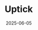 ---  
layout: startup_page  
title: "Uptick"  
id: "uptickhq.com"  
permalink: "/uptickuptickhq.com06052025/"  
website: "https://www.uptickhq.com/"  
funding_round: "Strategic Investment"  
funding_amount: ""  
investors: "PSG"  
about: "Uptick is a job management software designed for fire, safety, security, and field service professionals. It offers an end-to-end solution to streamline fire safety installations, inspections, maintenance, and compliance, enabling efficient operations and payment collection in one platform. Uptick's software is used to maintain over 1.6 million buildings globally."  
markets: "Fire Protection, Security, HVAC, Software Development"  
hq: "Abbotsford, Victoria, Australia"  
founded_year: "2013"  
linkedin: "https://www.linkedin.com/company/uptickhq"  
twitter: ""  
instagram: ""  
facebook: ""  
crunchbase: "https://www.crunchbase.com/organization/uptickhq"  
pitchbook: "https://pitchbook.com/profiles/company/165845-35"  

date_display: "05-Jun-2025"  
date: "2025-06-05"

# SEO Optimization  
meta_title: "Uptick - Strategic Investment"  
meta_description: "Uptick, Uptick is a job management software designed for fire, safety, security, and field service professionals. It offers an end-to-end solution to streamli..."  
meta_keywords: "Uptick, Fire Protection, Security, HVAC, Software Development, Strategic Investment funding"  
canonical_url: "https://startup.projectstartups.com/uptickuptickhq.com06052025/"  
---